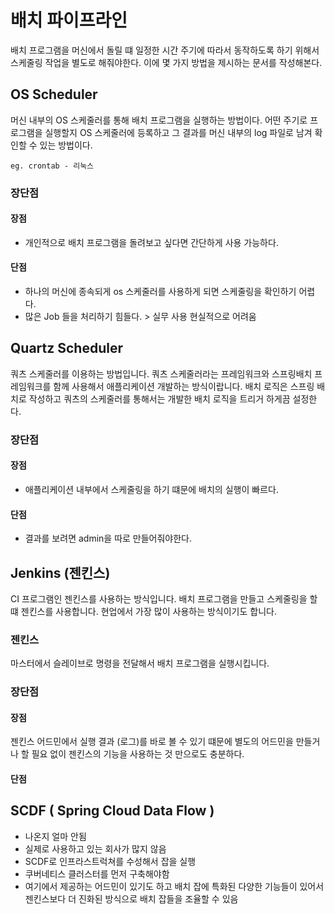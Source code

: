 # 배치 파이프라인
배치 프로그램을 머신에서 돌릴 떄 일정한 시간 주기에 따라서 동작하도록 하기 위해서 스케줄링 작업을 별도로 해줘야한다. 이에 몇 가지 방법을 제시하는 문서를 작성해본다.

## OS Scheduler
머신 내부의 OS 스케줄러를 통해 배치 프로그램을 실행하는 방법이다. 어떤 주기로 프로그램을 실행할지 OS 스케줄러에 등록하고 그 결과를 머신 내부의 log 파일로 남겨 확인할 수 있는 방법이다.
```
eg. crontab - 리눅스
```
### 장단점
#### 장점
* 개인적으로 배치 프로그램을 돌려보고 싶다면 간단하게 사용 가능하다.
#### 단점
* 하나의 머신에 종속되게 os 스케줄러를 사용하게 되면 스케줄링을 확인하기 어렵다.
* 많은 Job 들을 처리하기 힘들다. > 실무 사용 현실적으로 어려움

## Quartz Scheduler
쿼츠 스케줄러를 이용하는 방법입니다. 쿼츠 스케줄러라는 프레임워크와 스프링배치 프레임워크를 함께 사용해서 애플리케이션 개발하는 방식이랍니다. 배치 로직은 스프링 배치로 작성하고 쿼츠의 스케줄러를 통해서는 개발한 배치 로직을 트리거 하게끔 설정한다.

### 장단점
#### 장점
* 애플리케이션 내부에서 스케줄링을 하기 떄문에 배치의 실행이 빠르다.
#### 단점
* 결과를 보려면 admin을 따로 만들어줘야한다.

## Jenkins (젠킨스)
CI 프로그램인 젠킨스를 사용하는 방식입니다. 배치 프로그램을 만들고 스케줄링을 할 떄 젠킨스를 사용합니다. 현업에서 가장 많이 사용하는 방식이기도 합니다.
### 젠킨스
마스터에서 슬레이브로 명령을 전달해서 배치 프로그램을 실행시킵니다.
### 장단점
#### 장점
젠킨스 어드민에서 실행 결과 (로그)를 바로 볼 수 있기 떄문에 별도의 어드민을 만들거나 할 필요 없이 젠킨스의 기능을 사용하는 것 만으로도 충분하다.
#### 단점



## SCDF ( Spring Cloud Data Flow )
- 나온지 얼마 안됨
- 실제로 사용하고 있는 회사가 많지 않음
- SCDF로 인프라스트럭쳐를 수성해서 잡을 실행
- 쿠버네티스 클러스터를 먼저 구축해야함
- 여기에서 제공하는 어드민이 있기도 하고 배치 잡에 특화된 다양한 기능들이 있어서 젠킨스보다 더 진화된 방식으로 배치 잡들을 조율할 수 있음